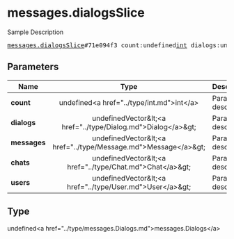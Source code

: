 # messages.dialogsSlice

Sample Description

<pre>
<a href="../constructor/messages.dialogsSlice.md">messages.dialogsSlice</a>#71e094f3 count:undefined<a href="../type/int.md">int</a> dialogs:undefinedVector&lt;<a href="../type/Dialog.md">Dialog</a>&gt; messages:undefinedVector&lt;<a href="../type/Message.md">Message</a>&gt; chats:undefinedVector&lt;<a href="../type/Chat.md">Chat</a>&gt; users:undefinedVector&lt;<a href="../type/User.md">User</a>&gt; = undefined<a href="../type/messages.Dialogs.md">messages.Dialogs</a>;
</pre>

## Parameters

| Name | Type | Description |
|------|:----:|-------------|
| **count** | undefined&lt;a href=&#34;../type/int.md&#34;&gt;int&lt;/a&gt; | Param description |
| **dialogs** | undefinedVector&amp;lt;&lt;a href=&#34;../type/Dialog.md&#34;&gt;Dialog&lt;/a&gt;&amp;gt; | Param description |
| **messages** | undefinedVector&amp;lt;&lt;a href=&#34;../type/Message.md&#34;&gt;Message&lt;/a&gt;&amp;gt; | Param description |
| **chats** | undefinedVector&amp;lt;&lt;a href=&#34;../type/Chat.md&#34;&gt;Chat&lt;/a&gt;&amp;gt; | Param description |
| **users** | undefinedVector&amp;lt;&lt;a href=&#34;../type/User.md&#34;&gt;User&lt;/a&gt;&amp;gt; | Param description |

## Type

undefined&lt;a href=&#34;../type/messages.Dialogs.md&#34;&gt;messages.Dialogs&lt;/a&gt;
